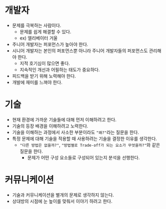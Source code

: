 # 개발자

- 문제를 극복하는 사람이다.
  - 문제를 쉽게 해결할 수 있다.
  - ex) 엘리베이터 거울
- 주니어 개발자는 퍼포먼스가 높아야 한다.
- 시니어 개발자는 본인의 퍼포먼스뿐 아니라 주니어 개발자들의 퍼포먼스도 관리해야 한다.
  - 지적 호기심이 많으면 좋다.
  - 지속적인 개선과 어필하는 태도가 중요하다.
- 피드백을 받기 위해 노력해야 한다.
- 개발에 재미를 느껴야 한다.

# 기술

- 현재 환경에 가까운 기술들에 대해 먼저 이해하려고 한다.
- 기술의 등장 배경을 이해하려고 노력한다.
- 기술을 이해하는 과정에서 사소한 부분이라도 `"왜?"`라는 질문을 한다.
- 특정 문제에 대해 기술을 적용할 때 사용하려는 기술을 결정한 이유를 생각한다.
  - `"다른 방법은 없을까?"`, `"방법별로 Trade-off가 되는 요소가 무엇을까?"`와 같은 질문을 한다.
    - 문제가 어떤 구성 요소들로 구성되어 있는지 분석을 선행한다.

# 커뮤니케이션

- 기술과 커뮤니케이션을 별개의 문제로 생각하지 않는다.
- 상대방의 시점에 눈 높이를 맞춰서 이야기 하려고 한다.
